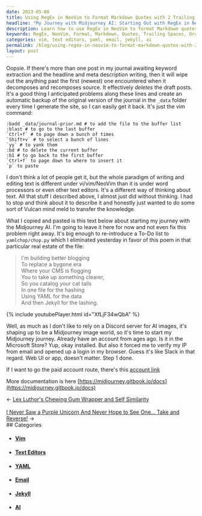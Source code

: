 ```yaml
---
date: 2023-05-08
title: Using RegEx in NeoVim to Format Markdown Quotes with 2 Trailing Spaces
headline: "My Journey with Midjourney AI: Starting Out with RegEx in NeoVim"
description: Learn how to use RegEx in NeoVim to format Markdown quotes with 2 trailing spaces. I describe the process of using Vim commands to back up my journal and the paradigm of writing and editing text with vi/vim/NeoVim. I also discuss my journey with the Midjourney AI, including the Microsoft Store installation, the paid account link, and the documentation link.
keywords: RegEx, NeoVim, Format, Markdown, Quotes, Trailing Spaces, Draft Posts, Backup, Vim, Command, Paradigm, Writing, Editing, Text, Word Processors, Text Editors, Thinking, Source, Decompose, Reconstruct, Automate, Journal, YAML, Jekyll, Lashing, Discord, Server, AI, Images, Microsoft Store, IP, Email, Login, Browser, Web UI, App, Paid Account, Documentation,
categories: vim, text editors, yaml, email, jekyll, ai
permalink: /blog/using-regex-in-neovim-to-format-markdown-quotes-with-2-trailing-spaces/
layout: post
---
```



Oopsie. If there's more than one post in my journal awaiting keyword extraction
and the headline and meta description writing, then it will wipe out the
anything past the first (newest) one encountered when it decomposes and
recomposes source. It effectively *deletes* the draft posts. It's a good thing
I anticipated problems along these lines and create an automatic backup of the
original version of the journal in the `_data` folder every time I generate the
site, so I can easily get it back. It's just the vim command:

```vim
:badd _data/journal-prior.md # to add the file to the buffer list
:blast # to go to the last buffer
`Ctrl+f` # to page down a bunch of times
`Shift+v` # to select a bunch of lines
`yy` # to yank them
:bd # to delete the current buffer
:b1 # to go back to the first buffer
`Ctrl+f` to page down to where to insert it
`p` to paste
```

I don't think a lot of people get it, but the whole paradigm of writing and
editing text is different under vi/vim/NeoVim than it is under word processors
or even other text editors. It's a different way of thinking about text. All
that stuff I described above, I almost just did without thinking. I had to stop
and think about it to describe it and honestly just wanted to do some sort of
Vulcan mind meld to transfer the knowledge.

What I copied and pasted is this text below about starting my journey with the
Midjourney AI. I'm going to leave it here for now and not even fix this problem
right away. It's big enough to re-introduce a To-Do list to `yamlchop/chop.py`
which I eliminated yesterday in favor of this poem in that particular real
estate of the file:


> I'm building better blogging  
> To replace a bygone era  
> Where your CMS is flogging  
> You to take up something clearer,  
> So you catalog your cat tails  
> In one file for the hashing  
> Using YAML for the data  
> And then Jekyll for the lashing.  

{% include youtubePlayer.html id="XfLjF34wQbA" %}

Well, as much as I don't like to rely on a Discord server for AI images, it's
shaping up to be a Midjourney image world, so it's time to start my Midjourney
journey. Already have an account from ages ago. Is it in the Microsoft Store?
Yup, okay installed. But also it forced me to verify my IP from email and
opened up a login in my browser. Guess it's like Slack in that regard. Web UI
or app, doesn't matter. Step 1 done.

If I want to go the paid account route, there's this [account link](https://www.midjourney.com/account)

More documentation is here [https://midjourney.gitbook.io/docs](https://midjourney.gitbook.io/docs)










































<div class="arrow-links"><div class="post-nav-prev"><span class="arrow">&larr;&nbsp;</span><a href="/blog/lex-luthor-s-chewing-gum-wrapper-and-self-similarity/">Lex Luthor's Chewing Gum Wrapper and Self Similarity</a></div> &nbsp; <div class="post-nav-next"><a href="/blog/i-never-saw-a-purple-unicorn-and-never-hope-to-see-one-take-and-reverse/">I Never Saw a Purple Unicorn And Never Hope to See One... Take and Reverse!</a><span class="arrow">&nbsp;&rarr;</span></div></div>
## Categories

<ul>
<li><h4><a href='/vim/'>Vim</a></h4></li>
<li><h4><a href='/text-editors/'>Text Editors</a></h4></li>
<li><h4><a href='/yaml/'>YAML</a></h4></li>
<li><h4><a href='/email/'>Email</a></h4></li>
<li><h4><a href='/jekyll/'>Jekyll</a></h4></li>
<li><h4><a href='/ai/'>AI</a></h4></li></ul>